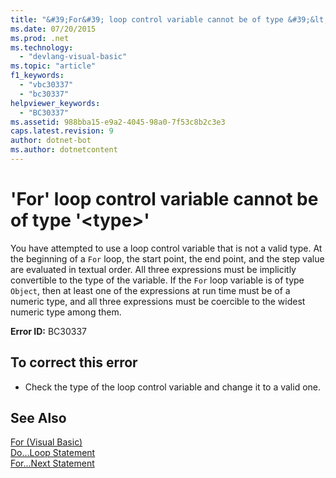 ```yaml
---
title: "&#39;For&#39; loop control variable cannot be of type &#39;&lt;type&gt;&#39;"
ms.date: 07/20/2015
ms.prod: .net
ms.technology: 
  - "devlang-visual-basic"
ms.topic: "article"
f1_keywords: 
  - "vbc30337"
  - "bc30337"
helpviewer_keywords: 
  - "BC30337"
ms.assetid: 988bba15-e9a2-4045-98a0-7f53c8b2c3e3
caps.latest.revision: 9
author: dotnet-bot
ms.author: dotnetcontent
---
```

# &#39;For&#39; loop control variable cannot be of type &#39;&lt;type&gt;&#39;
You have attempted to use a loop control variable that is not a valid type. At the beginning of a `For` loop, the start point, the end point, and the step value are evaluated in textual order. All three expressions must be implicitly convertible to the type of the variable. If the `For` loop variable is of type `Object`, then at least one of the expressions at run time must be of a numeric type, and all three expressions must be coercible to the widest numeric type among them.  
  
 **Error ID:** BC30337  
  
## To correct this error  
  
-   Check the type of the loop control variable and change it to a valid one.  
  
## See Also  
 [For (Visual Basic)](http://msdn.microsoft.com/en-us/c470a263-9b49-4308-8fd6-8592b84a7980)  
 [Do...Loop Statement](../../visual-basic/language-reference/statements/do-loop-statement.md)  
 [For...Next Statement](../../visual-basic/language-reference/statements/for-next-statement.md)
